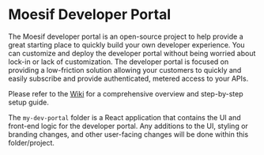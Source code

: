 # Moesif Developer Portal

The Moesif developer portal is an open-source project to help provide a great starting place to quickly build your own developer experience. You can customize and deploy the developer portal without being worried about lock-in or lack of customization. The developer portal is focused on providing a low-friction solution allowing your customers to quickly and easily subscribe and provide authenticated, metered access to your APIs.

Please refer to the [Wiki](https://github.com/Moesif/moesif-developer-portal/wiki) for a comprehensive overview and step-by-step setup guide.

The `my-dev-portal` folder is a React application that contains the UI and front-end logic for the developer portal. Any additions to the UI, styling or branding changes, and other user-facing changes will be done within this folder/project.
